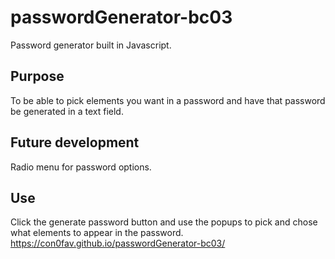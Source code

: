 # passwordGenerator-bc03
Password generator built in Javascript.

## Purpose
To be able to pick elements you want in a password and have that password be generated in a text field.

## Future development
Radio menu for password options.

## Use
Click the generate password button and use the popups to pick and chose what elements to appear in the password.
https://con0fav.github.io/passwordGenerator-bc03/

